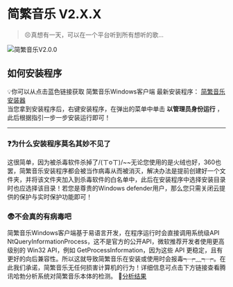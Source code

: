 # 简繁音乐 V2.X.X
>😣真想有一天，可以在一个平台听到所有想听的歌...  

![简繁音乐V2.0.0](https://s11.ax1x.com/2024/01/16/pFF5KJS.png "pic")
## 如何安装程序
💡你可以从点击蓝色链接获取 简繁音乐Windows客户端 最新安装程序：  [简繁音乐安装器](https://cdn.sayqz.com/csm/install.exe)  
当您拿到安装程序后，右键安装程序，在弹出的菜单中单击 **以管理员身份运行**  ，此后根据指引一步一步安装运行即可！ 
*** 
### ❓为什么安装程序莫名其妙不见了
这很简单，因为被杀毒软件杀掉了/(ㄒoㄒ)/~~无论您使用的是火绒也好，360也罢，简繁音乐安装程序都会被当作病毒从而被消灭，解决办法是提前创建好一个文件夹，并将该文件夹加入到杀毒软件的白名单中，此后在安装程序中选择安装目录时也应选择该目录！若您是尊贵的Windows defender用户，那么您只需关闭云提供的保护与实时保护功能即可！   
### 😨不会真的有病毒吧
简繁音乐Windows客户端基于易语言开发，在程序运行时会直接调用系统级API NtQueryInformationProcess，这不是官方的公开API，微软推荐开发者使用更高级别的 Win32 API，例如 GetProcessInformation，因为这些 API 更稳定，且有更好的向后兼容性。所以这就导致简繁音乐在安装或使用时会报毒┭┮﹏┭┮。在此我们承诺，简繁音乐无任何损害计算机的行为！详细信息可点击下方链接查看腾讯哈勃分析系统对简繁音乐本体的检测。
🐾[分析结果](https://habo.qq.com/file/showdetail?md5=5c3514fe129faa1ec69627b0636ccf68&pk=ADYGZl1uB2cIOFs7U2E%3D "分析结果")  
